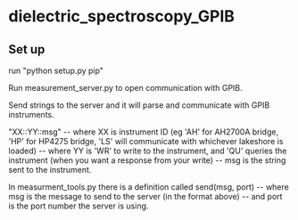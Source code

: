 # dielectric_spectroscopy_GPIB

## Set up
run "python setup.py pip"

Run measurement_server.py to open communication with GPIB.

Send strings to the server and it will parse and communicate with GPIB instruments.

"XX::YY::msg"
  -- where XX is instrument ID (eg 'AH' for AH2700A bridge, 'HP' for HP4275 bridge, 'LS' will communicate with whichever lakeshore is loaded)
  -- where YY is 'WR' to write to the instrument, and 'QU' queries the instrument (when you want a response from your write)
  -- msg is the string sent to the instrument.
  
In measurment_tools.py there is a definition called send(msg, port)
  -- where msg is the message to send to the server (in the format above)
  -- and port is the port number the server is using.

